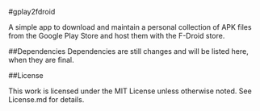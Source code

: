 #gplay2fdroid

A simple app to download and maintain a personal collection of APK files from
the Google Play Store and host them with the F-Droid store.

##Dependencies
Dependencies are still changes and will be listed here, when they are final.

##License

This work is licensed under the MIT License unless otherwise noted.
See License.md for details.
